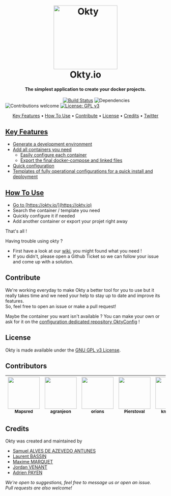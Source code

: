 
<h1 align="center">
  <a href="https://okty.io/">
    <img src="https://cdn.worldvectorlogo.com/logos/okty-1.svg" alt="Okty" height="200">
  </a>
  <br>
  Okty.io
  <br>
</h1>

<h4 align="center">The simplest application to create your docker projects.</h4>

&nbsp;&nbsp;&nbsp;&nbsp;&nbsp;&nbsp;&nbsp;&nbsp;&nbsp;&nbsp;&nbsp;&nbsp;&nbsp;&nbsp;&nbsp;
&nbsp;&nbsp;&nbsp;&nbsp;&nbsp;&nbsp;&nbsp;&nbsp;&nbsp;&nbsp;&nbsp;&nbsp;&nbsp;&nbsp;&nbsp;
&nbsp;&nbsp;&nbsp;&nbsp;&nbsp;&nbsp;&nbsp;&nbsp;&nbsp;&nbsp;&nbsp;&nbsp;&nbsp;
[![Build Status](https://travis-ci.org/Okty-io/okty.svg?branch=dev)](https://travis-ci.org/okty-io/okty) 
![Dependencies](https://david-dm.org/okty-io/okty.svg)
![Contributions welcome](https://img.shields.io/badge/contributions-welcome-lightgrey.svg)
[![License: GPL v3](https://img.shields.io/badge/License-GPL%20v3-blue.svg)](https://www.gnu.org/licenses/gpl-3.0)

<p align="center">
  <a href="#key-features">Key Features</a> •
  <a href="#how-to-use">How To Use</a> •
  <a href="#contribute">Contribute</a> •
  <a href="#license">License</a> •
  <a href="#credits">Credits</a> •
  <a href="https://twitter.com/OktyApp">Twitter
</p>


## Key Features

* Generate a development environment
* Add all containers you need
  - Easily configure each container
  - Export the final docker-compose and linked files
* Quick configuration  
* Templates of fully operational configurations for a quick install and deployment

## How To Use
- Go to [https://okty.io/](https://okty.io)
- Search the container / template you need
- Quickly configure it if needed
- Add another container or export your projet right away

That's all !  
  
Having trouble using okty ? 
- First have a look at our [wiki](https://github.com/Okty-io/okty/wiki), you might found what you need !  
- If you didn't, please open a Github Ticket so we can follow your issue and come up with a solution.

## Contribute

We're working everyday to make Okty a better tool for you to use but it really takes time and we need your help to stay up to date and improve its features.  
So, feel free to open an issue or make a pull request!  
  
Maybe the container you want isn't available ? 
You can make your own or ask for it on the [configuration dedicated repository OktyConfig](https://github.com/Okty-io/okty-config) !

## License
Okty is made available under the [GNU GPL v3 License](https://opensource.org/licenses/GPL-3.0).

## Contributors

| [<img src="https://avatars1.githubusercontent.com/u/13522273?s=460&v=4" width="100px;"/><br /><sub><b>Mapsred</b></sub>](https://github.com/Mapsred) | [<img src="https://avatars0.githubusercontent.com/u/17589926?s=460&v=4" width="100px;"/><br /><sub><b>agranjeon</b></sub>](https://github.com/agranjeon) | [<img src="https://avatars2.githubusercontent.com/u/734582?s=460&v=4" width="100px;"/><br /><sub><b>orions</b></sub>](https://github.com/orions) | [<img src="https://avatars0.githubusercontent.com/u/3369266?s=460&v=4" width="100px;"/><br /><sub><b>Pierstoval</b></sub>](https://github.com/Pierstoval) | [<img src="https://avatars0.githubusercontent.com/u/7290607?s=400&v=4" width="100px;"/><br /><sub><b>kmarques</b></sub>](https://github.com/kmarques)
| :---: | :---: | :---: | :---: | :---: |

## Credits
Okty was created and maintained by
- [Samuel ALVES DE AZEVEDO ANTUNES](https://github.com/NeverTwice)
- [Laurent BASSIN](https://github.com/lbassin)
- [Maxime MARQUET](https://github.com/x-Raz) 
- [Jordan VENANT](https://github.com/Kubenic) 
- [Adrien PAYEN](https://github.com/adrienpayen)

*We're open to suggestions, feel free to message us or open an issue.*  
*Pull requests are also welcome!*

